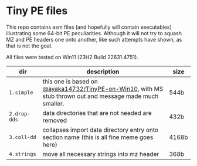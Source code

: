 Tiny PE files
=============

This repo contains asm files (and hopefully will contain executables) illustrating some 64-bit PE peculiarities.
Although it will not try to squash MZ and PE headers one onto another, like such attempts have shown, as that is not the goal.

All files were tested on Win11 (23H2 Build 22631.4751).

| dir | description | size |
| -- | -- | -- |
| `1.simple` | this one is based on [@ayaka14732/TinyPE-on-Win10](https://github.com/ayaka14732/TinyPE-on-Win10), with MS stub thrown out and message made much smaller. | 544b |
| `2.drop-dds` | data directories that are not needed are removed | 432b |
| `3.coll-dd` | collapses import data directory entry onto section name (this is all fine meme goes here) | 4168b |
| `4.strings` | move all necessary strings into mz header | 368b |
